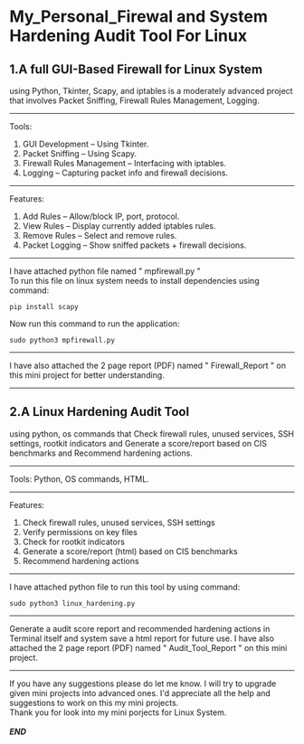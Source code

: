 # My_Personal_Firewal and System Hardening Audit Tool For Linux 
1.A full GUI-Based Firewall for Linux System 
---
using Python, Tkinter, Scapy, and iptables is a moderately advanced project that involves Packet Sniffing, Firewall Rules Management, Logging.

---
Tools: 
1. GUI Development – Using Tkinter. 
2. Packet Sniffing – Using Scapy. 
3. Firewall Rules Management – Interfacing with iptables. 
4. Logging – Capturing packet info and firewall decisions. 
---
Features: 
1.	Add Rules – Allow/block IP, port, protocol.
2.	View Rules – Display currently added iptables rules.
3.	Remove Rules – Select and remove rules.
4.	Packet Logging – Show sniffed packets + firewall decisions.
---
I have attached python file named " mpfirewall.py "  
To run this file on linux system needs to install dependencies using command: </br>
  
    pip install scapy
Now run this command to run the application: 

    sudo python3 mpfirewall.py       
---
I have also attached the 2 page report (PDF) named " Firewall_Report " on this mini project for better understanding.

---
2.A Linux Hardening Audit Tool 
---
using python, os commands that Check firewall rules, unused services, SSH settings, rootkit indicators and Generate a score/report based on CIS benchmarks and Recommend hardening actions.

---
Tools: Python, OS commands, HTML.

---
Features: 
	
1.	Check firewall rules, unused services, SSH settings
2.	Verify permissions on key files
3.	Check for rootkit indicators
4.	Generate a score/report (html) based on CIS benchmarks
5.	Recommend hardening actions
---
I have attached python file to run this tool by using command: 

    sudo python3 linux_hardening.py 
---
Generate a audit score report and recommended hardening actions in Terminal itself and system save a html report for future use. I have also attached the 2 page report (PDF) named " Audit_Tool_Report " on this mini project.

---
If you have any suggestions please do let me know. I will try to upgrade given mini projects into advanced ones. I'd appreciate all the help and suggestions to work on this my mini projects. </br> 
Thank you for look into my mini porjects for Linux System. </br>
</br>
***END***
